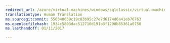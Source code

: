 ```yaml
---
redirect_url: /azure/virtual-machines/windows/sqlclassic/virtual-machines-windows-classic-portal-sql-alwayson-availability-groups
translationtype: Human Translation
ms.sourcegitcommit: 550340639c19c83b95c27e7d6174d6a41eb76763
ms.openlocfilehash: 1934c5803dac512710d191b3f1298b85361a0750
ms.lasthandoff: 01/11/2017

---
```

